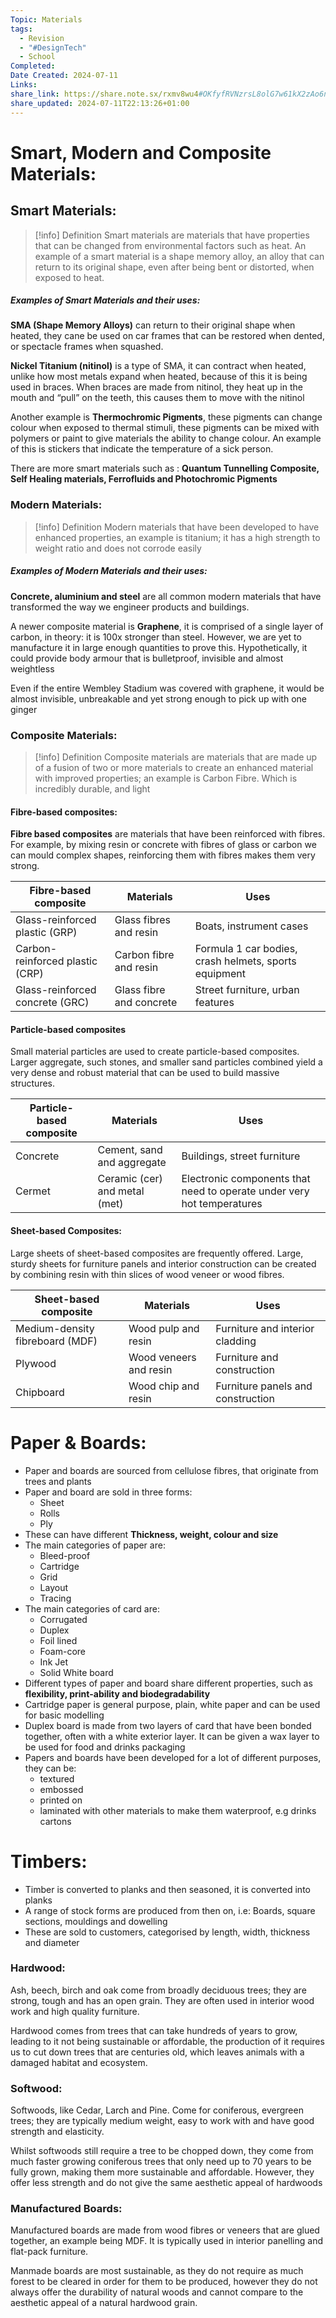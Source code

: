 ```yaml
---
Topic: Materials
tags:
  - Revision
  - "#DesignTech"
  - School
Completed: 
Date Created: 2024-07-11
Links: 
share_link: https://share.note.sx/rxmv8wu4#OKfyfRVNzrsL8olG7w61kX2zAo6nTa0FJRskxsF3V9g
share_updated: 2024-07-11T22:13:26+01:00
---
```

# Smart, Modern and Composite Materials: 

## Smart Materials: 
>[!info] Definition
>Smart materials are materials that have properties that can be changed from environmental factors such as heat. An example of a smart material is a shape memory alloy, an alloy that can return to its original shape, even after being bent or distorted, when exposed to heat. 
##### Examples of Smart Materials and their uses:

**SMA (Shape Memory Alloys)** can return to their original shape when heated, they cane be used on car frames that can be restored when dented, or spectacle frames when squashed. 

**Nickel Titanium (nitinol)** is a type of SMA, it can contract when heated, unlike how most metals expand when heated, because of this it is being used in braces. When braces are made from nitinol, they heat up in the mouth and “pull” on the teeth, this causes them to move with the nitinol 

Another example is **Thermochromic Pigments**, these pigments can change colour when exposed to thermal stimuli, these pigments can be mixed with polymers or paint to give materials the ability to change colour. An example of this is stickers that indicate the temperature of a sick person.

There are more smart materials such as : **Quantum Tunnelling Composite, Self Healing materials, Ferrofluids and Photochromic Pigments**


### Modern Materials: 

> [!info] Definition 
> Modern materials that have been developed to have enhanced properties, an example is titanium; it has a high strength to weight ratio and does not corrode easily

##### Examples of Modern Materials and their uses: 

**Concrete, aluminium and steel** are all common modern materials that have transformed the way we engineer products and buildings. 

A newer composite material is **Graphene**, it is comprised of a single layer of carbon, in theory: it is 100x stronger than steel. However, we are yet to manufacture it in large enough quantities to prove this. Hypothetically, it could provide body armour that is bulletproof, invisible and almost weightless

Even if the entire Wembley Stadium was covered with graphene, it would be almost invisible, unbreakable and yet strong enough to pick up with one ginger 
### Composite Materials: 

>[!info] Definition
>Composite materials are materials that are made up of a fusion of two or more materials to create an enhanced material with improved properties; an example is Carbon Fibre. Which is incredibly durable, and light 

#### Fibre-based composites: 

**Fibre based composites** are materials that have been reinforced with fibres. For example, by mixing resin or concrete with fibres of glass or carbon we can mould complex shapes, reinforcing them with fibres makes them very strong. 

|Fibre-based composite|Materials|Uses|
|---|---|---|
|Glass-reinforced plastic (GRP)|Glass fibres and resin|Boats, instrument cases|
|Carbon-reinforced plastic (CRP)|Carbon fibre and resin|Formula 1 car bodies, crash helmets, sports equipment|
|Glass-reinforced concrete (GRC)|Glass fibre and concrete|Street furniture, urban features|
#### Particle-based composites

Small material particles are used to create particle-based composites. Larger aggregate, such stones, and smaller sand particles combined yield a very dense and robust material that can be used to build massive structures.

|Particle-based composite|Materials|Uses|
|---|---|---|
|Concrete|Cement, sand and aggregate|Buildings, street furniture|
|Cermet|Ceramic (cer) and metal (met)|Electronic components that need to operate under very hot temperatures|
#### Sheet-based Composites: 

Large sheets of sheet-based composites are frequently offered. Large, sturdy sheets for furniture panels and interior construction can be created by combining resin with thin slices of wood veneer or wood fibres.

|Sheet-based composite|Materials|Uses|
|---|---|---|
|Medium-density fibreboard (MDF)|Wood pulp and resin|Furniture and interior cladding|
|Plywood|Wood veneers and resin|Furniture and construction|
|Chipboard|Wood chip and resin|Furniture panels and construction|
# Paper & Boards: 

- Paper and boards are sourced from cellulose fibres, that originate from trees and plants
- Paper and board are sold in three forms: 
	- Sheet 
	- Rolls 
	- Ply
- These can have different **Thickness, weight, colour and size**
- The main categories of paper are: 
	- Bleed-proof 
	- Cartridge 
	- Grid 
	- Layout 
	- Tracing 
- The main categories of card are: 
	- Corrugated 
	- Duplex 
	- Foil lined 
	- Foam-core 
	- Ink Jet 
	- Solid White board 
- Different types of paper and board share different properties, such as **flexibility, print-ability and biodegradability**
- Cartridge paper is general purpose, plain, white paper and can be used for basic modelling 
- Duplex board is made from two layers of card that have been bonded together, often with a white exterior layer. It can be given a wax layer to be used for food and drinks packaging 
- Papers and boards have been developed for a lot of different purposes, they can be:
	- textured
	- embossed
	- printed on
	- laminated with other materials to make them waterproof, e.g drinks cartons

# Timbers: 
- Timber is converted to planks and then seasoned, it is converted into planks 
- A range of stock forms are produced from then on, i.e: Boards, square sections, mouldings and dowelling 
- These are sold to customers, categorised by length, width, thickness and diameter 
### Hardwood: 

Ash, beech, birch and oak come from broadly deciduous trees; they are strong, tough and has an open grain.  They are often used in interior wood work and high quality furniture.  

Hardwood comes from trees that can take hundreds of years to grow, leading to it not being sustainable or affordable, the production of it requires us to cut down trees that are centuries old, which leaves animals with a damaged habitat and ecosystem.
### Softwood: 

Softwoods, like Cedar, Larch and Pine. Come for coniferous, evergreen trees; they are typically medium weight, easy to work with and have good strength and elasticity. 

Whilst softwoods still require a tree to be chopped down, they come from much faster growing coniferous trees that only need up to 70 years to be fully grown, making them more sustainable and affordable. However, they offer less strength and do not give the same aesthetic appeal of hardwoods 

### Manufactured Boards: 

Manufactured boards are made from wood fibres or veneers that are glued together, an example being MDF. It is typically used in interior panelling and flat-pack furniture. 

Manmade boards are most sustainable, as they do not require as much forest to be cleared in order for them to be produced, however they do not always offer the durability of natural woods and cannot compare to the aesthetic appeal of a natural hardwood grain. 
